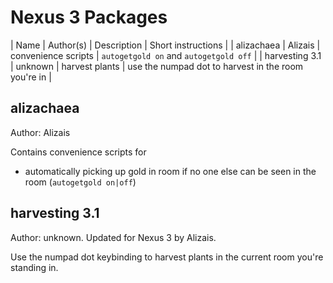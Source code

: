 # Nexus 3 Packages

| Name | Author(s) | Description | Short instructions |
| alizachaea | Alizais | convenience scripts | `autogetgold on` and `autogetgold off` |
| harvesting 3.1 | unknown | harvest plants | use the numpad dot to harvest in the room you're in | 

## alizachaea

Author: Alizais

Contains convenience scripts for
- automatically picking up gold in room if no one else can be seen in the room (`autogetgold on|off`)

## harvesting 3.1

Author: unknown. Updated for Nexus 3 by Alizais.

Use the numpad dot keybinding to harvest plants in the current room you're standing in.
